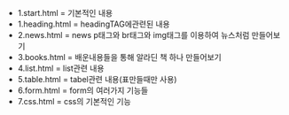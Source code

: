 + 1.start.html = 기본적인 내용
+ 1.heading.html = headingTAG에관련된 내용
+ 2.news.html = news p태그와 br태그와 img태그를 이용하여 뉴스처럼 만들어보기
+ 3.books.html = 배운내용들을 통해 알라딘 책 하나 만들어보기
+ 4.list.html = list관련 내용
+ 5.table.html = tabel관련 내용(표만들때만 사용)
+ 6.form.html = form의 여러가지 기능들
+ 7.css.html = css의 기본적인 기능
